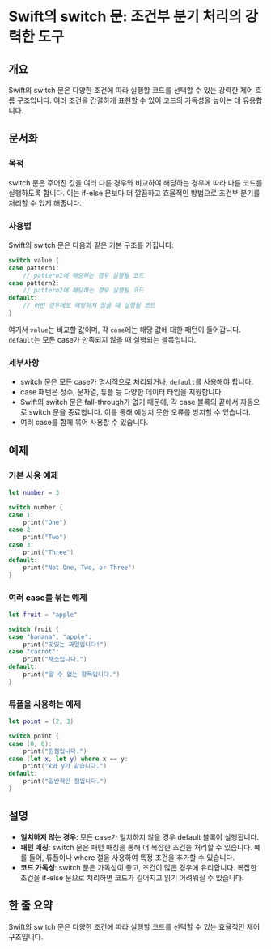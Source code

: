 <!--
Meta Description: # Swift의 switch 문: 조건부 분기 처리의 강력한 도구 ## 개요 Swift의 switch 문은 다양한 조건에 따라 실행할 코드를 선택할 수 있는 강력한 제어 흐름 구조입니다. 여러 조건을 간결하게 표현할 수 있어 코드의 가독성을 높이는 데 유용합니다. ##...
Meta Keywords: switch, case, print, default, swift의
-->

# Swift의 switch 문: 조건부 분기 처리의 강력한 도구

## 개요
Swift의 switch 문은 다양한 조건에 따라 실행할 코드를 선택할 수 있는 강력한 제어 흐름 구조입니다. 여러 조건을 간결하게 표현할 수 있어 코드의 가독성을 높이는 데 유용합니다.

## 문서화

### 목적
switch 문은 주어진 값을 여러 다른 경우와 비교하여 해당하는 경우에 따라 다른 코드를 실행하도록 합니다. 이는 if-else 문보다 더 깔끔하고 효율적인 방법으로 조건부 분기를 처리할 수 있게 해줍니다.

### 사용법
Swift의 switch 문은 다음과 같은 기본 구조를 가집니다:

```swift
switch value {
case pattern1:
    // pattern1에 해당하는 경우 실행될 코드
case pattern2:
    // pattern2에 해당하는 경우 실행될 코드
default:
    // 어떤 경우에도 해당하지 않을 때 실행될 코드
}
```

여기서 `value`는 비교할 값이며, 각 `case`에는 해당 값에 대한 패턴이 들어갑니다. `default`는 모든 case가 만족되지 않을 때 실행되는 블록입니다.

### 세부사항
- switch 문은 모든 case가 명시적으로 처리되거나, `default`를 사용해야 합니다.
- case 패턴은 정수, 문자열, 튜플 등 다양한 데이터 타입을 지원합니다.
- Swift의 switch 문은 fall-through가 없기 때문에, 각 case 블록의 끝에서 자동으로 switch 문을 종료합니다. 이를 통해 예상치 못한 오류를 방지할 수 있습니다.
- 여러 case를 함께 묶어 사용할 수 있습니다.

## 예제

### 기본 사용 예제

```swift
let number = 3

switch number {
case 1:
    print("One")
case 2:
    print("Two")
case 3:
    print("Three")
default:
    print("Not One, Two, or Three")
}
```

### 여러 case를 묶는 예제

```swift
let fruit = "apple"

switch fruit {
case "banana", "apple":
    print("맛있는 과일입니다!")
case "carrot":
    print("채소입니다.")
default:
    print("알 수 없는 항목입니다.")
}
```

### 튜플을 사용하는 예제

```swift
let point = (2, 3)

switch point {
case (0, 0):
    print("원점입니다.")
case (let x, let y) where x == y:
    print("x와 y가 같습니다.")
default:
    print("일반적인 점입니다.")
}
```

## 설명
- **일치하지 않는 경우**: 모든 case가 일치하지 않을 경우 default 블록이 실행됩니다.
- **패턴 매칭**: switch 문은 패턴 매칭을 통해 더 복잡한 조건을 처리할 수 있습니다. 예를 들어, 튜플이나 where 절을 사용하여 특정 조건을 추가할 수 있습니다.
- **코드 가독성**: switch 문은 가독성이 좋고, 조건이 많은 경우에 유리합니다. 복잡한 조건을 if-else 문으로 처리하면 코드가 길어지고 읽기 어려워질 수 있습니다.

## 한 줄 요약
Swift의 switch 문은 다양한 조건에 따라 실행할 코드를 선택할 수 있는 효율적인 제어 구조입니다.